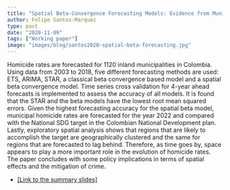 ```yaml
---
title: "Spatial Beta-Convergence Forecasting Models: Evidence from Municipal Homicide Rates in Colombia"
author: Felipe Santos-Marquez
type: post
date: "2020-11-09"
tags: ["Working paper"]
image: "images/blog/santos2020-spatial-beta-forecasting.jpg"
---
```



Homicide rates are forecasted for 1120 inland municipalities in Colombia. Using data from 2003 to 2018, five different forecasting methods are used: ETS, ARIMA, STAR, a classical beta convergence based model and a spatial beta convergence model. Time series cross validation for 4-year ahead forecasts is implemented to assess the accuracy of all models. It is found that the STAR and the beta models have the lowest root mean squared errors. Given the highest forecasting accuracy for the spatial beta model, municipal homicide rates are forecasted for the year 2022 and compared with the National SDG target in the Colombian National Development plan. Lastly, exploratory spatial analysis shows that regions that are likely to accomplish the target are geographically clustered and the same for regions that are forecasted to lag behind. Therefore, as time goes by, space appears to play a more important role in the evolution of homicide rates. The paper concludes with some policy implications in terms of spatial effects and the mitigation of crime.

- [[Link to the summary slides]](https://jsla-2020.netlify.app/)
